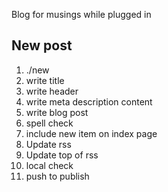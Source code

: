 Blog for musings while plugged in

## New post

1. ./new <NAME OF FILE>
2. write title
3. write header
3. write meta description content
4. write blog post
5. spell check
6. include new item on index page
7. Update rss
8. Update top of rss
8. local check
9. push to publish
